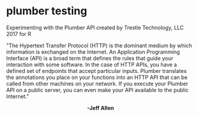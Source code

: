 # plumber testing
Experimenting with the Plumber API created by Trestle Technology, LLC 2017 for R



"The Hypertext Transfer Protocol (HTTP) is the dominant medium by which information is exchanged on the Internet. An Application Programming Interface (API) is a broad term that defines the rules that guide your interaction with some software. In the case of HTTP APIs, you have a defined set of endpoints that accept particular inputs. Plumber translates the annotations you place on your functions into an HTTP API that can be called from other machines on your network. If you execute your Plumber API on a public server, you can even make your API available to the public Internet."
<p align="center">
<b><center> -Jeff Allen </center></b>
</p>
